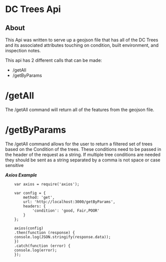 # DC Trees Api
## About
This Api was written to serve up a geojson file that has all of the DC Trees and its associated attributes touching on condition, built environment, and inspection notes. 

This api has 2 different calls that can be made:
- /getAll
- /getByParams

# /getAll
The /getAll command will return all of the features from the geojson file.

# /getByParams
The /getAll command allows for the user to return a filtered set of trees based on the Condition of the trees. These conditions need to be passed in the header of the request as a string. If multiple tree conditions are needed they should be sent as a string separated by a comma is not space or case sensitive

***Axios Example***
```
    var axios = require('axios');

    var config = {
        method: 'get',
        url: 'http://localhost:3000/getByParams',
        headers: { 
            'condition': 'good, Fair,POOR'
        }
    };

    axios(config)
    .then(function (response) {
    console.log(JSON.stringify(response.data));
    })
    .catch(function (error) {
    console.log(error);
    });
```